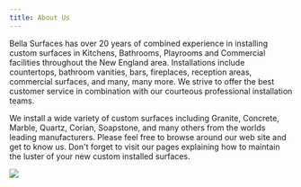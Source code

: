 ```yaml
---
title: About Us
---
```


Bella Surfaces has over 20 years of combined experience in installing custom surfaces in Kitchens, Bathrooms, Playrooms and Commercial facilities throughout the New England area. Installations include countertops, bathroom vanities, bars, fireplaces, reception areas, commercial surfaces, and many, many more. We strive to offer the best customer service in combination with our courteous professional installation teams.

We install a wide variety of custom surfaces including Granite, Concrete, Marble, Quartz, Corian, Soapstone, and many others from the worlds leading manufacturers. Please feel free to browse around our web site and get to know us. Don't forget to visit our pages explaining how to maintain the luster of your new custom installed surfaces.

![](/about/truck.jpg)
